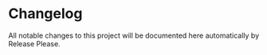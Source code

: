 # Changelog

All notable changes to this project will be documented here automatically by Release Please.
